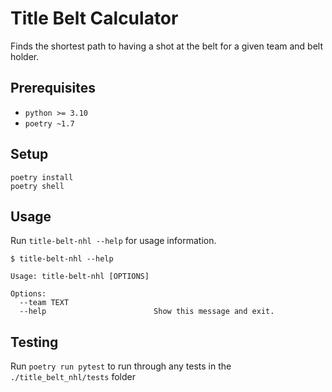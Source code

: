 # Title Belt Calculator

Finds the shortest path to having a shot at the belt for a given team and belt holder.

## Prerequisites

- `python >= 3.10`
- `poetry ~1.7`

## Setup

```
poetry install
poetry shell
```

## Usage

Run `title-belt-nhl --help` for usage information.

```
$ title-belt-nhl --help

Usage: title-belt-nhl [OPTIONS]

Options:
  --team TEXT
  --help                        Show this message and exit.
```

## Testing

Run `poetry run pytest` to run through any tests in the `./title_belt_nhl/tests` folder
